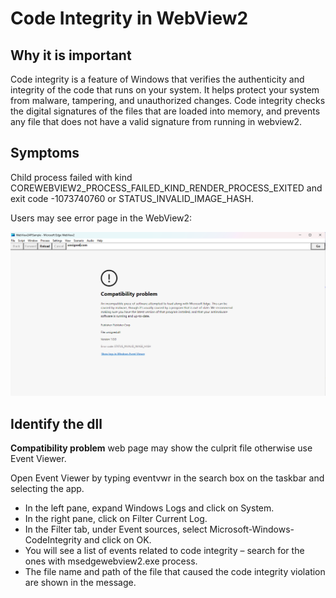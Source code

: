 # Code Integrity in WebView2

## Why it is important
Code integrity is a feature of Windows that verifies the authenticity and integrity of the code that runs on your system. It helps protect your system from malware, tampering, and unauthorized changes. Code integrity checks the digital signatures of the files that are loaded into memory, and prevents any file that does not have a valid signature from running in webview2.

## Symptoms
Child process failed with kind COREWEBVIEW2_PROCESS_FAILED_KIND_RENDER_PROCESS_EXITED
and exit code -1073740760 or STATUS_INVALID_IMAGE_HASH.

Users may see error page in the WebView2:

![Compatibility problem](compatibility_problem.png)

## Identify the dll

**Compatibility problem** web page may show the culprit file otherwise use Event Viewer.

Open Event Viewer by typing eventvwr in the search box on the taskbar and selecting the app.

 - In the left pane, expand Windows Logs and click on System.
 - In the right pane, click on Filter Current Log.
 - In the Filter tab, under Event sources, select Microsoft-Windows-CodeIntegrity and click on OK.
 - You will see a list of events related to code integrity – search for the ones with msedgewebview2.exe process.
 - The file name and path of the file that caused the code integrity violation are shown in the message.




